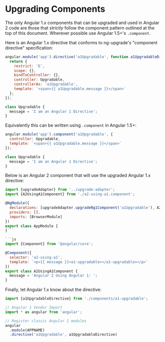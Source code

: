 # Upgrading Components

The only Angular 1.x components that can be upgraded and used in Angular 2 code
are those that _strictly_ follow the component pattern outlined at the top of
this document. Wherever possible use Angular 1.5+'s `.component`.

Here is an Angular 1.x directive that conforms to ng-upgrade's "component 
directive" specification: 

```js
angular.module('app').directive('a1Upgradable', function a1UpgradableDirective() {
  return {
    restrict: 'E',
    scope: {},
    bindToController: {},
    controller: Upgradable,
    controllerAs: 'a1Upgradable',
    template: `<span>{{ a1Upgradable.message }}</span>`
  };
});

class Upgradable {
  message = 'I am an Angular 1 Directive';
}
```

Equivalently this can be written using `.component` in Angular 1.5+:

```js
angular.module('app').component('a1Upgradable', {
  controller: Upgradable,
  template: `<span>{{ a1Upgradable.message }}</span>`
});

class Upgradable {
  message = 'I am an Angular 1 Directive';
}
```

Below is an Angular 2 component that will use the upgraded Angular 1.x
directive:

```js
import {upgradeAdapter} from '../upgrade-adapter';
import {A2UsingA1Component} from './a2-using-a1.component';

@NgModule({
  declarations: [upgradeAdapter.upgradeNg1Component('a1Upgradable'), A2UsingA1Component],
  providers: [],
  imports: [BrowserModule]
})
export class AppModule {
}```

```js
import {Component} from '@angular/core';

@Component({
  selector: 'a2-using-a1',
  template: `<p>{{ message }}<a1-upgradable></a1-upgradable></p>`
})
export class A2UsingA1Component {
  message = 'Angular 2 Using Angular 1: ';
}
```

Finally, let Angular 1.x know about the directive:

```js
import {a1UpgradableDirective} from './components/a1-upgradable';

// Angular 1 Vendor Import
import * as angular from 'angular';

// Register classic Angular 1 modules
angular
  .module(APPNAME)
  .directive('a1Upgradable', a1UpgradableDirective)

```
